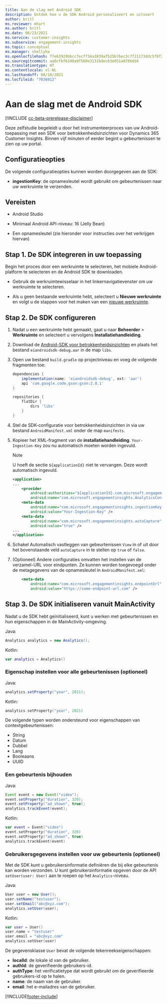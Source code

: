 ```yaml
---
title: Aan de slag met Android SDK
description: Ontdek hoe u de SDK Android personaliseert en uitvoert
author: britl
ms.reviewer: mhart
ms.author: britl
ms.date: 06/23/2021
ms.service: customer-insights
ms.subservice: engagement-insights
ms.topic: conceptual
ms.manager: shellyha
ms.openlocfilehash: 77e63929bbcc7ecff34a3839af525b76ec3c7f21173ddc5f8f2d69f11c25c441
ms.sourcegitcommit: aa0cfbf6240a9f560e3131bdec63e051a8786dd4
ms.translationtype: HT
ms.contentlocale: nl-NL
ms.lasthandoff: 08/10/2021
ms.locfileid: "7036912"
---
```

# <a name="get-started-with-the-android-sdk"></a>Aan de slag met de Android SDK

[!INCLUDE [cc-beta-prerelease-disclaimer](includes/cc-beta-prerelease-disclaimer.md)]

Deze zelfstudie begeleidt u door het instrumenteerproces van uw Android-toepassing met een SDK voor betrokkenheidsinzichten voor Dynamics 365 Customer Insights. Binnen vijf minuten of eerder begint u gebeurtenissen te zien op uw portal.

## <a name="configuration-options"></a>Configuratieopties
De volgende configuratieopties kunnen worden doorgegeven aan de SDK:

- **ingestionKey**: de opnamesleutel wordt gebruikt om gebeurtenissen naar uw werkruimte te verzenden.

## <a name="prerequisites"></a>Vereisten

- Android Studio

- Minimaal Android API-niveau: 16 (Jelly Bean)

- Een opnamesleutel (zie hieronder voor instructies over het verkrijgen hiervan)

## <a name="step-1-integrate-the-sdk-into-your-application"></a>Stap 1. De SDK integreren in uw toepassing
Begin het proces door een werkruimte te selecteren, het mobiele Android-platform te selecteren en de Android SDK te downloaden.

- Gebruik de werkruimtewisselaar in het linkernavigatievenster om uw werkruimte te selecteren.

- Als u geen bestaande werkruimte hebt, selecteert u **Nieuwe werkruimte** en volgt u de stappen voor het maken van een [nieuwe werkruimte](create-workspace.md).

## <a name="step-2-configure-the-sdk"></a>Stap 2. De SDK configureren

1. Nadat u een werkruimte hebt gemaakt, gaat u naar **Beheerder** > **Werkruimte** en selecteert u vervolgens **Installatiehandleiding**. 

1. Download de [Android-SDK voor betrokkenheidsinzichten](https://download.pi.dynamics.com/sdk/EI-SDKs/ei-android-sdk.zip) en plaats het bestand `eiandroidsdk-debug.aar` in de map `libs`.

1. Open uw bestand `build.gradle` op projectniveau en voeg de volgende fragmenten toe:
    ```gradle
    dependencies {
        implementation(name: 'eiandroidsdk-debug', ext: 'aar')
        api 'com.google.code.gson:gson:2.8.1'
    }

    repositories {
        flatDir {
            dirs 'libs'
        }
    }
    ```

1. Stel de SDK-configuratie voor betrokkenheidsinzichten in via uw bestand `AndroidManifest.xml` onder de map `manifests`. 
1. Kopieer het XML-fragment van de **installatiehandleiding**. `Your-Ingestion-Key` zou nu automatisch moeten worden ingevuld.

   > [!NOTE]
   > U hoeft de sectie `${applicationId}` niet te vervangen. Deze wordt automatisch ingevuld.
   

   ```xml
   <application>
   ...
       <provider
           android:authorities="${applicationId}.com.microsoft.engagementinsights.AnalyticsContentProvider"
           android:name="com.microsoft.engagementinsights.AnalyticsContentProvider" />
       <meta-data
           android:name="com.microsoft.engagementinsights.ingestionKey"
           android:value="Your-Ingestion-Key" />
       <meta-data
           android:name="com.microsoft.engagementinsights.autoCapture"
           android:value="true" />
   ...
   </application>
   ```

1. Schakel Automatisch vastleggen van gebeurtenissen `View` in of uit door het bovenstaande veld `autoCapture` in te stellen op `true` of `false`.

1. (Optioneel) Andere configuraties omvatten het instellen van de verzamel-URL voor eindpunten. Ze kunnen worden toegevoegd onder de metagegevens van de opnamesleutel in `AndroidManifest.xml`:
    ```xml
        <meta-data
            android:name="com.microsoft.engagementinsights.endpointUrl"
            android:value="https://some-endpoint-url.com" />
    ```

## <a name="step-3-initialize-the-sdk-from-mainactivity"></a>Stap 3. De SDK initialiseren vanuit MainActivity 

Nadat u de SDK hebt geïnitialiseerd, kunt u werken met gebeurtenissen en hun eigenschappen in de MainActivity-omgeving.

    
Java:
```java
Analytics analytics = new Analytics();
```

Kotlin:
```kotlin
var analytics = Analytics()
```

### <a name="set-property-for-all-events-optional"></a>Eigenschap instellen voor alle gebeurtenissen (optioneel)
    
Java:
```java
analytics.setProperty("year", 2021);
```

Kotlin:
```kotlin
analytics.setProperty("year", 2021)
```

De volgende typen worden ondersteund voor eigenschappen van contextgebeurtenissen:
- String
- Datum
- Dubbel
- Lang
- Booleaans
- UUID

### <a name="track-an-event"></a>Een gebeurtenis bijhouden

Java:
```java
Event event = new Event("video");
event.setProperty("duration", 320);
event.setProperty("ad_shown", true);
analytics.trackEvent(event);
```

Kotlin:
```kotlin
var event = Event("video")
event.setProperty("duration", 320)
event.setProperty("ad_shown", true)
analytics.trackEvent(event)
```

### <a name="set-user-details-for-your-event-optional"></a>Gebruikersgegevens instellen voor uw gebeurtenis (optioneel)

Met de SDK kunt u gebruikersinformatie definiëren die bij elke gebeurtenis kan worden verzonden. U kunt gebruikersinformatie opgeven door de API `setUser(user: User)` aan te roepen op het `Analytics`-niveau.

Java:
```java
User user = new User();
user.setName("testuser");
user.setEmail("abc@xyz.com");
analytics.setUser(user);
```

Kotlin:
```kotlin
var user = User()
user.name = "testuser"
user.email = "abc@xyz.com"
analytics.setUser(user)
```

De gegevensklasse `User` bevat de volgende tekenreekseigenschappen:

- **localId**: de lokale id van de gebruiker.
- **authId**: de geverifieerde gebruikers-id.
- **authType**: het verificatietype dat wordt gebruikt om de geverifieerde gebruikers-id op te halen.
- **name**: de naam van de gebruiker.
- **email**: het e-mailadres van de gebruiker.

[!INCLUDE[footer-include](../includes/footer-banner.md)]
